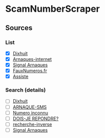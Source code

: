 # ScamNumberScraper

## Sources

### List

-   [x] [Dixhuit](http://www.dixhuit.fr)
-   [x] [Arnaques-internet](http://www.arnaques-internet.info/numero-telephone.html)
-   [x] [Signal Arnaques](https://www.signal-arnaques.com/phone-fraud)
-   [x] [FauxNumeros.fr](http://fauxnumeros.fr)
-   [x] [Assiste](https://assiste.com/Arnaques_telephoniques/index_01.html)

### Search (details)

-   [ ] [Dixhuit](http://www.dixhuit.fr)
-   [ ] [ARNAQUE-SMS](https://www.arnaque-sms.com)
-   [ ] [Numero inconnu](https://www.numeroinconnu.fr)
-   [ ] [DOIS-JE REPONDRE?](https://www.doisjerepondre.fr)
-   [ ] [recherche-inverse](https://www.recherche-inverse.com)
-   [ ] [Signal Arnaques](https://www.signal-arnaques.com/phone-fraud)
